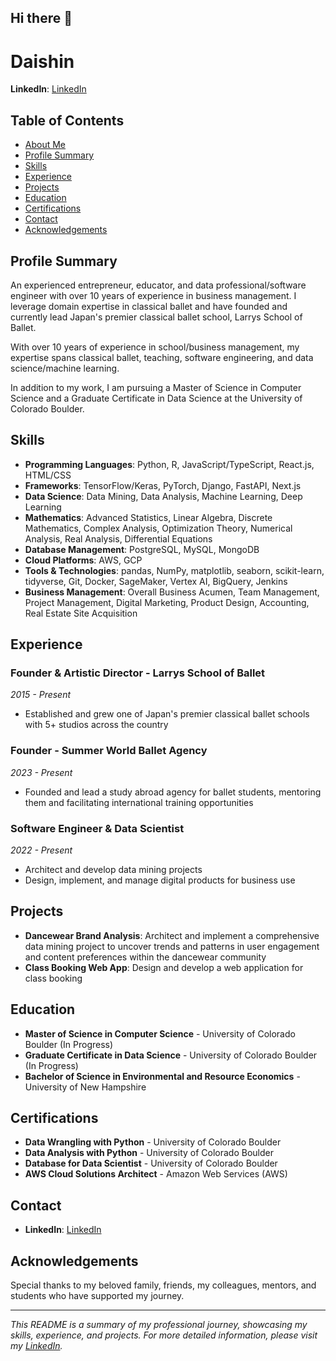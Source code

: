 ## Hi there 👋

# Daishin

**LinkedIn**: [LinkedIn](https://www.linkedin.com/in/daishinmurooka/)

## Table of Contents

- [About Me](#about-me)
- [Profile Summary](#profile-summary)
- [Skills](#skills)
- [Experience](#experience)
- [Projects](#projects)
- [Education](#education)
- [Certifications](#certifications)
- [Contact](#contact)
- [Acknowledgements](#acknowledgements)

## Profile Summary

An experienced entrepreneur, educator, and data professional/software engineer with over 10 years of experience in business management. I leverage domain expertise in classical ballet and have founded and currently lead Japan's premier classical ballet school, Larrys School of Ballet.

With over 10 years of experience in school/business management, my expertise spans classical ballet, teaching, software engineering, and data science/machine learning.

In addition to my work, I am pursuing a Master of Science in Computer Science and a Graduate Certificate in Data Science at the University of Colorado Boulder.

## Skills

- **Programming Languages**: Python, R, JavaScript/TypeScript, React.js, HTML/CSS
- **Frameworks**: TensorFlow/Keras, PyTorch, Django, FastAPI, Next.js
- **Data Science**: Data Mining, Data Analysis, Machine Learning, Deep Learning
- **Mathematics**: Advanced Statistics, Linear Algebra, Discrete Mathematics, Complex Analysis, Optimization Theory, Numerical Analysis, Real Analysis, Differential Equations
- **Database Management**: PostgreSQL, MySQL, MongoDB
- **Cloud Platforms**: AWS, GCP
- **Tools & Technologies**: pandas, NumPy, matplotlib, seaborn, scikit-learn, tidyverse, Git, Docker, SageMaker, Vertex AI, BigQuery, Jenkins
- **Business Management**: Overall Business Acumen, Team Management, Project Management, Digital Marketing, Product Design, Accounting, Real Estate Site Acquisition

## Experience

### Founder & Artistic Director - Larrys School of Ballet
*2015 - Present*
- Established and grew one of Japan's premier classical ballet schools with 5+ studios across the country

### Founder - Summer World Ballet Agency
*2023 - Present*
- Founded and lead a study abroad agency for ballet students, mentoring them and facilitating international training opportunities

### Software Engineer & Data Scientist
*2022 - Present*
- Architect and develop data mining projects
- Design, implement, and manage digital products for business use

## Projects

- **Dancewear Brand Analysis**: Architect and implement a comprehensive data mining project to uncover trends and patterns in user engagement and content preferences within the dancewear community
- **Class Booking Web App**: Design and develop a web application for class booking

## Education

- **Master of Science in Computer Science** - University of Colorado Boulder (In Progress)
- **Graduate Certificate in Data Science** - University of Colorado Boulder (In Progress)
- **Bachelor of Science in Environmental and Resource Economics** - University of New Hampshire

## Certifications

- **Data Wrangling with Python** - University of Colorado Boulder
- **Data Analysis with Python** - University of Colorado Boulder
- **Database for Data Scientist** - University of Colorado Boulder
- **AWS Cloud Solutions Architect** - Amazon Web Services (AWS)

## Contact

- **LinkedIn**: [LinkedIn](https://www.linkedin.com/in/daishinmurooka/)

## Acknowledgements

Special thanks to my beloved family, friends, my colleagues, mentors, and students who have supported my journey.

---

*This README is a summary of my professional journey, showcasing my skills, experience, and projects. For more detailed information, please visit my [LinkedIn](https://www.linkedin.com/in/daishinmurooka/).*

<!--
**dmurooka/dmurooka** is a ✨ _special_ ✨ repository because its `README.md` (this file) appears on your GitHub profile.
